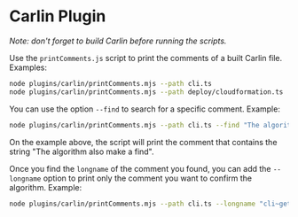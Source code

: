 # Carlin Plugin

_Note: don't forget to build Carlin before running the scripts._

Use the `printComments.js` script to print the comments of a built Carlin file. Examples:

```bash
node plugins/carlin/printComments.mjs --path cli.ts
node plugins/carlin/printComments.mjs --path deploy/cloudformation.ts
```

You can use the option `--find` to search for a specific comment. Example:

```bash
node plugins/carlin/printComments.mjs --path cli.ts --find "The algorithm also make a find"
```

On the example above, the script will print the comment that contains the string "The algorithm also make a find".

Once you find the `longname` of the comment you found, you can add the `--longname` option to print only the comment you want to confirm the algorithm. Example:

```bash
node plugins/carlin/printComments.mjs --path cli.ts --longname "cli~getConfig"
```

